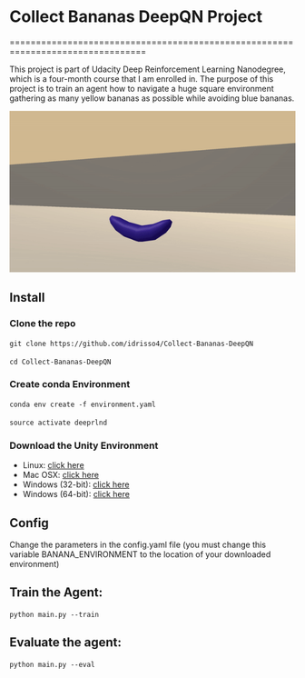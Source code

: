 # Collect Bananas DeepQN Project

================================================================================

This project is part of Udacity Deep Reinforcement Learning Nanodegree, which is a four-month course that I am enrolled in. The purpose of this project is to train an agent how to navigate a huge square environment gathering as many yellow bananas as possible while avoiding blue bananas.

![Environment](banana.gif)


## Install


### Clone the repo

```
git clone https://github.com/idrisso4/Collect-Bananas-DeepQN

cd Collect-Bananas-DeepQN
```

### Create conda Environment

```
conda env create -f environment.yaml

source activate deeprlnd
```

### Download the Unity Environment

- Linux: [click here](https://s3-us-west-1.amazonaws.com/udacity-drlnd/P1/Banana/Banana_Linux.zip)
- Mac OSX: [click here](https://s3-us-west-1.amazonaws.com/udacity-drlnd/P1/Banana/Banana.app.zip)
- Windows (32-bit): [click here](https://s3-us-west-1.amazonaws.com/udacity-drlnd/P1/Banana/Banana_Windows_x86.zip)
- Windows (64-bit): [click here](https://s3-us-west-1.amazonaws.com/udacity-drlnd/P1/Banana/Banana_Windows_x86_64.zip)

## Config

Change the parameters in the config.yaml file
(you must change this variable BANANA_ENVIRONMENT to the location of your downloaded environment)

## Train the Agent:

```
python main.py --train
```

## Evaluate the agent:

```
python main.py --eval
```